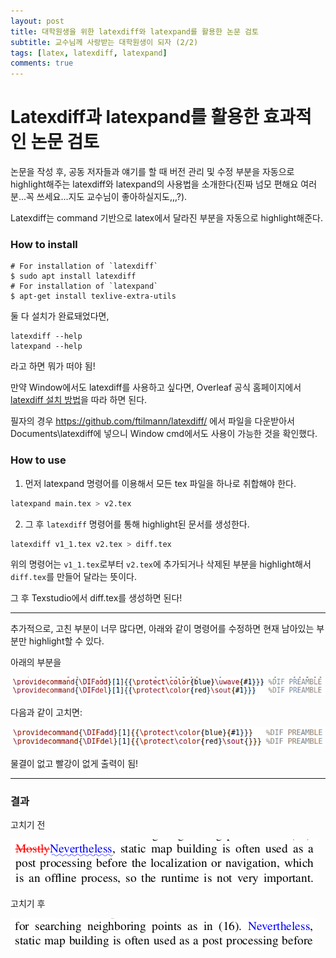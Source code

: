 ```yaml
---
layout: post
title: 대학원생을 위한 latexdiff와 latexpand를 활용한 논문 검토
subtitle: 교수님께 사랑받는 대학원생이 되자 (2/2)
tags: [latex, latexdiff, latexpand]
comments: true
---
```


# Latexdiff과 latexpand를 활용한 효과적인 논문 검토

논문을 작성 후, 공동 저자들과 얘기를 할 때 버전 관리 및 수정 부분을 자동으로 highlight해주는 latexdiff와 latexpand의 사용법을 소개한다(진짜 넘모 편해요 여러분...꼭 쓰세요...지도 교수님이 좋아하실지도,,,?).

Latexdiff는 command 기반으로 latex에서 달라진 부분을 자동으로 highlight해준다.

### How to install

```
# For installation of `latexdiff`
$ sudo apt install latexdiff
# For installation of `latexpand`
$ apt-get install texlive-extra-utils
```

둘 다 설치가 완료돼었다면, 
```
latexdiff --help
latexpand --help
```
라고 하면 뭐가 떠야 됨!

만약 Window에서도 latexdiff를 사용하고 싶다면, Overleaf 공식 홈페이지에서 [latexdiff 설치 방법](https://www.overleaf.com/learn/latex/Articles/Using_Latexdiff_For_Marking_Changes_To_Tex_Documents)을 따라 하면 된다.

필자의 경우 https://github.com/ftilmann/latexdiff/ 에서 파일을 다운받아서 Documents\latexdiff에 넣으니 Window cmd에서도 사용이 가능한 것을 확인했다.


### How to use

1. 먼저 latexpand 명령어를 이용해서 모든 tex 파일을 하나로 취합해야 한다.

```bash
latexpand main.tex > v2.tex
```

2. 그 후 `latexdiff` 명령어를 통해 highlight된 문서를 생성한다. 

```bash
latexdiff v1_1.tex v2.tex > diff.tex
```

위의 명령어는 `v1_1.tex`로부터 `v2.tex`에 추가되거나 삭제된 부분을 highlight해서 `diff.tex`를 만들어 달라는 뜻이다.

그 후 Texstudio에서 diff.tex를 생성하면 된다!

---
추가적으로, 고친 부분이 너무 많다면, 아래와 같이 명령어를 수정하면 현재 남아있는 부분만 highlight할 수 있다.

아래의 부분을 

![lb_command](../img/latexdiff_before_command.png)

다음과 같이 고치면:

![la_command](../img/latexdiff_after_command.png)

물결이 없고 빨강이 없게 출력이 됨! 

---

### 결과

고치기 전

![lb_manuscript](../img/latexdiff_before_manuscript.png)

고치기 후

![la_manuscript](../img/latexdiff_after_manuscript.png)
